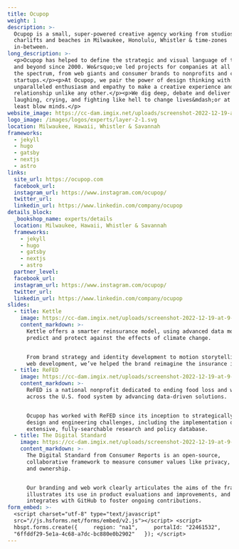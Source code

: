 ```yaml
---
title: Ocupop
weight: 1
description: >-
  Ocupop is a small, super-powered creative agency working from studios, sofas,
  charlifts and beaches in Milwaukee, Honolulu, Whistler & time-zones
  in-between.
long_description: >-
  <p>Ocupop has helped to define the strategic and visual language of the web
  and beyond since 2000. We&rsquo;ve led projects for companies at all ends of
  the spectrum, from web giants and consumer brands to nonprofits and countless
  startups.</p><p>At Ocupop, we pair the power of design thinking with
  unparalleled enthusiasm and empathy to make a creative experience and working
  relationship unlike any other.</p><p>We dig deep, debate and deliver together:
  laughing, crying, and fighting like hell to change lives&mdash;or at the very
  least blow minds.</p>
website_image: https://cc-dam.imgix.net/uploads/screenshot-2022-12-19-at-10-30-12-am.png
logo_image: /images/logos/experts/layer-2-1.svg
location: Milwaukee, Hawaii, Whistler & Savannah
frameworks:
  - jekyll
  - hugo
  - gatsby
  - nextjs
  - astro
links:
  site_url: https://ocupop.com
  facebook_url:
  instagram_url: https://www.instagram.com/ocupop/
  twitter_url:
  linkedin_url: https://www.linkedin.com/company/ocupop
details_block:
  _bookshop_name: experts/details
  location: Milwaukee, Hawaii, Whistler & Savannah
  frameworks:
    - jekyll
    - hugo
    - gatsby
    - nextjs
    - astro
  partner_level:
  facebook_url:
  instagram_url: https://www.instagram.com/ocupop/
  twitter_url:
  linkedin_url: https://www.linkedin.com/company/ocupop
slides:
  - title: Kettle
    image: https://cc-dam.imgix.net/uploads/screenshot-2022-12-19-at-9-27-03-am.png
    content_markdown: >-
      Kettle offers a smarter reinsurance model, using advanced data modeling to
      predict and protect against the effects of climate change.


      From brand strategy and identity development to motion storytelling and
      web development, we’ve helped the brand reimagine the insurance industry.
  - title: ReFED
    image: https://cc-dam.imgix.net/uploads/screenshot-2022-12-19-at-9-28-24-am.png
    content_markdown: >-
      ReFED is a national nonprofit dedicated to ending food loss and waste
      across the U.S. food system by advancing data-driven solutions.


      Ocupop has worked with ReFED since its inception to strategically solve
      design and engineering challenges, including the implementation of an
      extensive, fully-searchable research and policy database.
  - title: The Digital Standard
    image: https://cc-dam.imgix.net/uploads/screenshot-2022-12-19-at-9-37-05-am.png
    content_markdown: >-
      The Digital Standard from Consumer Reports is an open-source,
      collaborative framework to measure consumer values like privacy, security
      and ownership.


      Our branding and web work clearly articulates the aims of the framework,
      illustrates its use in product evaluations and improvements, and
      integrates with GitHub to foster ongoing contributions.
form_embed: >-
  <script charset="utf-8" type="text/javascript"
  src="//js.hsforms.net/forms/embed/v2.js"></script> <script>  
  hbspt.forms.create({     region: "na1",     portalId: "22461532",     formId:
  "6ffddf29-5e1a-4c68-a7dc-bc880e0b2902"   }); </script>
---
```

